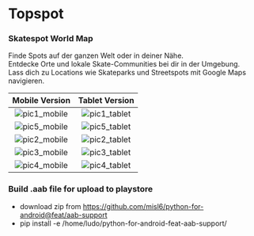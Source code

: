 # Topspot

### Skatespot World Map

Finde Spots auf der ganzen Welt oder in deiner Nähe.  
Entdecke Orte und lokale Skate-Communities bei dir in der Umgebung.  
Lass dich zu Locations wie Skateparks und Streetspots mit Google Maps navigieren.

|                                                    Mobile Version                                                     |                                                    Tablet Version                                                     |
| :-------------------------------------------------------------------------------------------------------------------: | :-------------------------------------------------------------------------------------------------------------------: |
| ![pic1_mobile](https://user-images.githubusercontent.com/50703696/129581517-fd83c4e4-1c8d-4448-939f-0e7959ea5972.jpg) | ![pic1_tablet](https://user-images.githubusercontent.com/50703696/129581523-fa2c9cb7-18ff-4743-9556-a053d931aff9.jpg) |
| ![pic5_mobile](https://user-images.githubusercontent.com/50703696/129354251-da2a6568-613b-4637-b6cb-5f920e7b0a19.jpg) | ![pic5_tablet](https://user-images.githubusercontent.com/50703696/129581510-d75fae8f-d854-425c-b9be-14e526a13f26.jpg) |
| ![pic2_mobile](https://user-images.githubusercontent.com/50703696/129581531-1758d0b5-95fa-436c-b72f-50d061c99670.jpg) | ![pic2_tablet](https://user-images.githubusercontent.com/50703696/129581500-f93818c5-a323-4104-805e-48d446f11773.jpg) |
| ![pic3_mobile](https://user-images.githubusercontent.com/50703696/128814400-3040941b-3029-4e5c-b57d-31907a7616bf.jpg) | ![pic3_tablet](https://user-images.githubusercontent.com/50703696/128813903-cdf95102-9880-47c8-9b73-84b51fad3ac4.png) |
| ![pic4_mobile](https://user-images.githubusercontent.com/50703696/128814402-955b47a9-8a27-410a-ad11-49c1c232624d.jpg) | ![pic4_tablet](https://user-images.githubusercontent.com/50703696/128813913-5d2459cf-936d-491c-83e3-19a6e1be7caf.png) |

### Build .aab file for upload to playstore

- download zip from https://github.com/misl6/python-for-android@feat/aab-support
- pip install -e /home/ludo/python-for-android-feat-aab-support/

